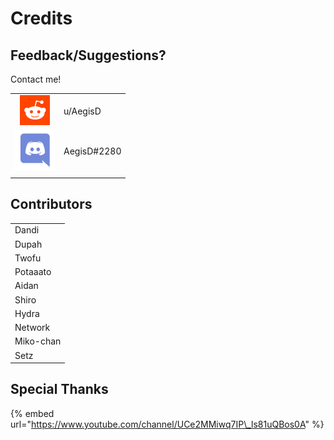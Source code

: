 # Credits

## Feedback/Suggestions?

Contact me!

|  |  |
| :---: | :--- |
| ![](.gitbook/assets/artboard-1_48.png)  | u/AegisD |
| ![](.gitbook/assets/discord-logo-color.png)  | AegisD\#2280 |
|  |  |

## Contributors

|  |
| :--- |
| Dandi |
| Dupah |
| Twofu |
| Potaaato |
| Aidan |
| Shiro |
| Hydra |
| Network |
| Miko-chan |
| Setz |

## Special Thanks

{% embed url="https://www.youtube.com/channel/UCe2MMiwq7IP\_ls81uQBos0A" %}



